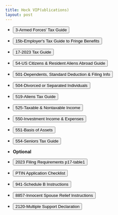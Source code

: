 ```yaml
---
title: Hock VIP(ublications)
layout: post
---
```


<script> function button1() { window.open("/ea/assets/pdfs/vip/p3.pdf"); } </script>
- <button onclick="button1()">3-Armed Forces' Tax Guide</button>

<script> function button2() { window.open("/ea/assets/pdfs/vip/p15b.pdf"); } </script>
- <button onclick="button2()">15b-Employer's Tax Guide to Fringe Benefits</button>

<script> function button3() { window.open("/ea/assets/pdfs/vip/p17.pdf"); } </script>
- <button onclick="button3()">17-2023 Tax Guide</button>

<script> function button4() { window.open("/ea/assets/pdfs/vip/p54.pdf"); } </script>
- <button onclick="button4()">54-US Citizens & Resident Aliens Abroad Guide</button>

<script> function button5() { window.open("/ea/assets/pdfs/vip/p501.pdf"); } </script>
- <button onclick="button5()">501-Dependents, Standard Deduction & Filing Info</button>

<script> function button6() { window.open("/ea/assets/pdfs/vip/p504.pdf"); } </script>
- <button onclick="button6()">504-Divorced or Separated Individuals</button>

<script> function button7() { window.open("/ea/assets/pdfs/vip/p519.pdf"); } </script>
- <button onclick="button7()">519-Aliens Tax Guide</button>

<script> function button8() { window.open("/ea/assets/pdfs/vip/p525.pdf"); } </script>
- <button onclick="button8()">525-Taxable & Nontaxable Income</button>

<script> function button9() { window.open("/ea/assets/pdfs/vip/p550.pdf"); } </script>
- <button onclick="button9()">550-Investment Income & Expenses</button>

<script> function button10() { window.open("/ea/assets/pdfs/vip/p551.pdf"); } </script>
- <button onclick="button10()">551-Basis of Assets</button>

<script> function button11() { window.open("/ea/assets/pdfs/vip/p554.pdf"); } </script>
- <button onclick="button11()">554-Seniors Tax Guide</button>

- **Optional**  

<script> function button12() { window.open("/ea/assets/pdfs/vip/pub17.table1-1-Dollar-Filing-Req.pdf"); } </script>
- <button onclick="button12()">2023 Filing Requirements p17-table1</button>

<script> function button13() { window.open("/ea/assets/pdfs/vip/PTIN.Application.Checklist_Internal.Revenue.Service.pdf"); } </script>
- <button onclick="button13()">PTIN Application Checklist</button>

<script> function button14() { window.open("/ea/assets/pdfs/vip/i941sb.pdf"); } </script>
- <button onclick="button14()">941-Schedule B Instructions</button>

<script> function button15() { window.open("/ea/assets/pdfs/vip/i8857.pdf"); } </script>
- <button onclick="button15()">8857-Innocent Spouse Relief Instructions</button>

<script> function button16() { window.open("/ea/assets/pdfs/f2120.pdf"); } </script>
- <button onclick="button16()">2120-Multiple Support Declaration</button>
